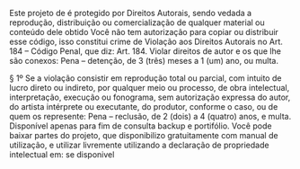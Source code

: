   Este projeto de é protegido por Direitos Autorais, sendo vedada a reprodução, distribuição ou comercialização de qualquer material ou conteúdo dele obtido Você não tem autorização para copiar ou distribuir esse código, isso constitui crime de Violação aos Direitos Autorais no Art. 184 – Código Penal, que diz: Art. 184. Violar direitos de autor e os que lhe são conexos: Pena – detenção, de 3 (três) meses a 1 (um) ano, ou multa.

§ 1º Se a violação consistir em reprodução total ou parcial, com intuito de lucro direto ou indireto, por qualquer meio ou processo, de obra intelectual, interpretação, execução ou fonograma, sem autorização expressa do autor, do artista intérprete ou executante, do produtor, conforme o caso, ou de quem os represente: Pena – reclusão, de 2 (dois) a 4 (quatro) anos, e multa. Disponível apenas para fim de consulta backup e portifólio. Você pode baixar partes do projeto, que disponibilizo gratuitamente com manual de utilização, e utilizar livremente utilizando a declaração de propriedade intelectual em:
se disponivel
